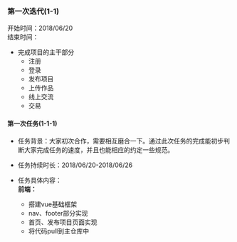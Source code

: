 ### 第一次迭代(1-1)    

开始时间：2018/06/20   
结束时间：

* 完成项目的主干部分
  * 注册
  * 登录
  * 发布项目
  * 上传作品
  * 线上交流
  * 交易

#### 第一次任务(1-1-1)   

* 任务背景：大家初次合作，需要相互磨合一下。通过此次任务的完成能初步判断大家完成任务的速度，并且也能相应的约定一些规范。     
* 任务持续时长：2018/06/20-2018/06/26   

* 任务具体内容：  
**前端：**    
  * 搭建vue基础框架
  * nav、footer部分实现
  * 首页、发布项目页面实现
  * 将代码pull到主仓库中
